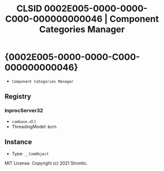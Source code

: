 ﻿---
title: "CLSID 0002E005-0000-0000-C000-000000000046 | Component Categories Manager"
excerpt: What is COM-Object CLSID 0002E005-0000-0000-C000-000000000046?
---

# {0002E005-0000-0000-C000-000000000046}

* `Component Categories Manager`

## Registry


### InprocServer32

* `combase.dll`
* ThreadingModel: `Both`

## Instance

* Type: `__ComObject`

MIT License. Copyright (c) 2021 Strontic.


